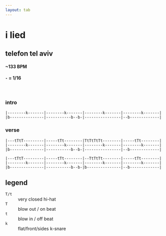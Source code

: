 ```yaml
---
layout: tab
---
```


# i lied
## telefon tel aviv

#### ~133 BPM
#### `-` = 1/16

<br/>

### intro
```
|--------k-------|--------k-------|--------k-------|--------k-------|
|b---------------|-----------b--b-|----------------|--b-------------|
```

### verse
```
|---tTtT---------|-----tTt--------|TtTtTtTt--------|-----tTt--------|
|--------k-------|--------k-------|--------k-------|--------k-------|
|b---------------|-----------b--b-|----------------|--b-------------|
```

```
|---tTtT---------|-----tTt--------|--TtTtTt--------|-----tTt--------|
|--------k-------|--------k-------|--------k-------|--------k-------|
|b---------------|-----------b--b-|b---------------|--b-------------|
```

## legend

<dl>
    <dt><code>T/t</code></dt><dd>very closed hi-hat</dd>
    <dt><code>T</code></dt><dd>blow out / on beat</dd>
    <dt><code>t</code></dt><dd>blow in / off beat</dd>
    <dt><code>k</code></dt><dd>flat/front/sides k-snare</dd>
</dl>







